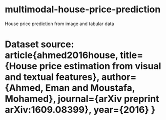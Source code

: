 # multimodal-house-price-prediction
House price prediction from image and tabular data

# Dataset source: article{ahmed2016house, title={House price estimation from visual and textual features}, author={Ahmed, Eman and Moustafa, Mohamed}, journal={arXiv preprint arXiv:1609.08399}, year={2016} }
